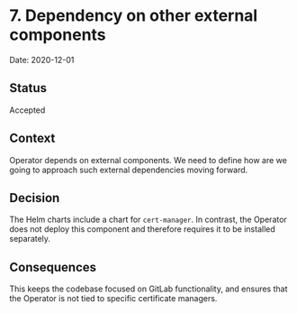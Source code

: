 # 7. Dependency on other external components

Date: 2020-12-01

## Status

Accepted

## Context

Operator depends on external components. We need to define how are we going to approach such external dependencies moving forward.

## Decision

The Helm charts include a chart for `cert-manager`.
In contrast, the Operator does not deploy this component and therefore
requires it to be installed separately.

## Consequences

This keeps the codebase focused on GitLab functionality, and ensures that
the Operator is not tied to specific certificate managers.
